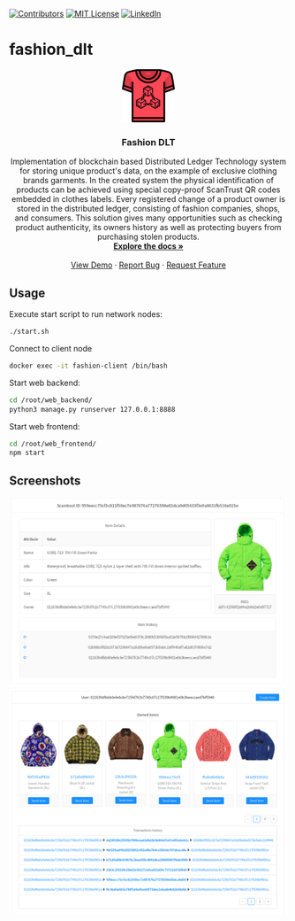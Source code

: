 [![Contributors][contributors-shield]]()
[![MIT License][license-shield]][license-url]
[![LinkedIn][linkedin-shield]][linkedin-url]


# fashion_dlt


<p align="center">
    <img src="https://raw.githubusercontent.com/scresh/fashion_dlt/master/images/fashion_dlt.png" alt="Logo" width="96" height="96">

  <h3 align="center">Fashion DLT</h3>

  <p align="center">
    Implementation of blockchain based Distributed Ledger Technology system for storing unique product's data, on the example of exclusive clothing brands garments. In the created system the physical identification of products can be achieved using special copy-proof ScanTrust QR codes embedded in clothes labels.
Every registered change of a product owner is stored in the distributed ledger, consisting of fashion companies, shops, and consumers. This solution gives many opportunities such as checking product authenticity, its owners history as well as protecting buyers from purchasing stolen products.
    <br />
    <a href="https://github.com/othneildrew/Best-README-Template"><strong>Explore the docs »</strong></a>
    <br />
    <br />
    <a href="https://github.com/othneildrew/Best-README-Template">View Demo</a>
    ·
    <a href="https://github.com/othneildrew/Best-README-Template/issues">Report Bug</a>
    ·
    <a href="https://github.com/othneildrew/Best-README-Template/issues">Request Feature</a>
  </p>
</p>





## Usage

Execute start script to run network nodes:
```bash
./start.sh
```

Connect to client node
```bash
docker exec -it fashion-client /bin/bash
```

Start web backend:
```bash
cd /root/web_backend/
python3 manage.py runserver 127.0.0.1:8888
```

Start web frontend:
```bash
cd /root/web_frontend/
npm start
```

## Screenshots

![](https://raw.githubusercontent.com/scresh/fashion_dlt/master/images/item-details.png)
![](https://raw.githubusercontent.com/scresh/fashion_dlt/master/images/user-details.png)


<!-- MARKDOWN LINKS & IMAGES -->
[contributors-shield]: https://img.shields.io/badge/contributors-1-orange.svg?style=flat-square
[license-shield]: https://img.shields.io/badge/License-Apache%202.0-blue.svg?style=flat-square
[license-url]: https://github.com/scresh/fashion_dlt/blob/master/LICENSE
[linkedin-shield]: https://img.shields.io/badge/-LinkedIn-black.svg?style=flat-square&logo=linkedin&colorB=555
[linkedin-url]: https://www.linkedin.com/in/emanuel-zarzecki/
